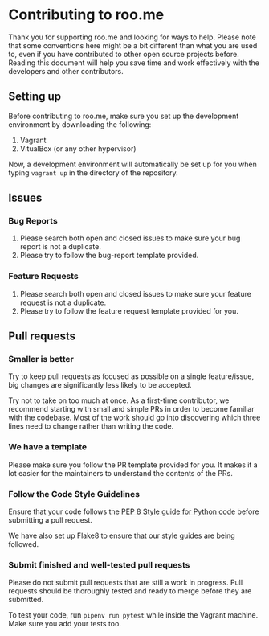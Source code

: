 # Contributing to roo.me

Thank you for supporting roo.me and looking for ways to help. Please note that some conventions here might be a bit different than what you are used to, even if you have contributed to other open source projects before. Reading this document will help you save time and work effectively with the developers and other contributors.

## Setting up

Before contributing to roo.me, make sure you set up the development environment by downloading the following:
1. Vagrant
2. VitualBox (or any other hypervisor)

Now, a development environment will automatically be set up for you when typing `vagrant up` in the directory of the repository.


## Issues

### Bug Reports

1. Please search both open and closed issues to make sure your bug report is not a duplicate.
2. Please try to follow the bug-report template provided.



### Feature Requests

1. Please search both open and closed issues to make sure your feature request is not a duplicate.
2. Please try to follow the feature request template provided for you.



## Pull requests

### Smaller is better

Try to keep pull requests as focused as possible on a single feature/issue, big changes are significantly less likely to be accepted.

Try not to take on too much at once. As a first-time contributor, we recommend starting with small and simple PRs in order to become familiar with the codebase. Most of the work should go into discovering which three lines need to change rather than writing the code.

### We have a template

Please make sure you follow the PR template provided for you. It makes it a lot easier for the maintainers to understand the contents of the PRs.



### Follow the Code Style Guidelines

Ensure that your code follows the [PEP 8 Style guide for Python code](https://www.python.org/dev/peps/pep-0008/) before submitting a pull request.

We have also set up Flake8 to ensure that our style guides are being followed.



### Submit finished and well-tested pull requests

Please do not submit pull requests that are still a work in progress. Pull requests should be thoroughly tested and ready to merge before they are submitted.

To test your code, run `pipenv run pytest` while inside the Vagrant machine. Make sure you add your tests too.